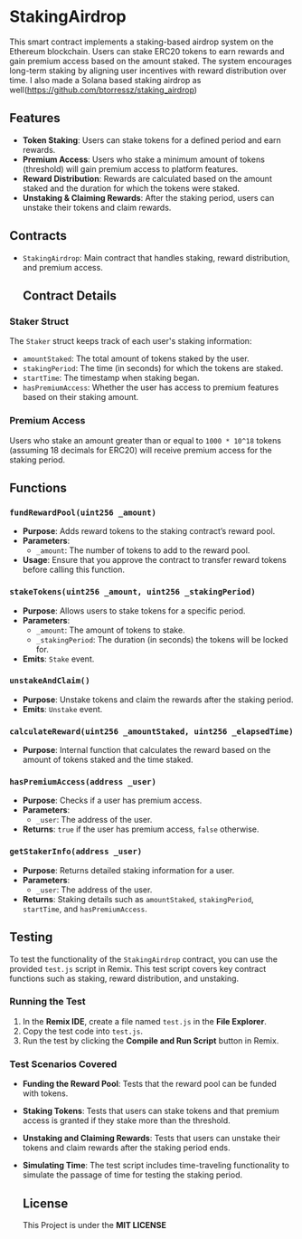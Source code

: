# StakingAirdrop

This smart contract implements a staking-based airdrop system on the Ethereum blockchain. Users can stake ERC20 tokens to earn rewards and gain premium access based on the amount staked. The system encourages long-term staking by aligning user incentives with reward distribution over time. 
I also made a Solana based staking airdrop as well(https://github.com/btorressz/staking_airdrop) 

## Features

- **Token Staking**: Users can stake tokens for a defined period and earn rewards.
- **Premium Access**: Users who stake a minimum amount of tokens (threshold) will gain premium access to platform features.
- **Reward Distribution**: Rewards are calculated based on the amount staked and the duration for which the tokens were staked.
- **Unstaking & Claiming Rewards**: After the staking period, users can unstake their tokens and claim rewards.

## Contracts

- `StakingAirdrop`: Main contract that handles staking, reward distribution, and premium access.

  ## Contract Details

### Staker Struct

The `Staker` struct keeps track of each user's staking information:

- `amountStaked`: The total amount of tokens staked by the user.
- `stakingPeriod`: The time (in seconds) for which the tokens are staked.
- `startTime`: The timestamp when staking began.
- `hasPremiumAccess`: Whether the user has access to premium features based on their staking amount.

### Premium Access

Users who stake an amount greater than or equal to `1000 * 10^18` tokens (assuming 18 decimals for ERC20) will receive premium access for the staking period.

## Functions

### `fundRewardPool(uint256 _amount)`
- **Purpose**: Adds reward tokens to the staking contract’s reward pool.
- **Parameters**:
  - `_amount`: The number of tokens to add to the reward pool.
- **Usage**: Ensure that you approve the contract to transfer reward tokens before calling this function.

### `stakeTokens(uint256 _amount, uint256 _stakingPeriod)`
- **Purpose**: Allows users to stake tokens for a specific period.
- **Parameters**:
  - `_amount`: The amount of tokens to stake.
  - `_stakingPeriod`: The duration (in seconds) the tokens will be locked for.
- **Emits**: `Stake` event.

### `unstakeAndClaim()`
- **Purpose**: Unstake tokens and claim the rewards after the staking period.
- **Emits**: `Unstake` event.

### `calculateReward(uint256 _amountStaked, uint256 _elapsedTime)`
- **Purpose**: Internal function that calculates the reward based on the amount of tokens staked and the time staked.

### `hasPremiumAccess(address _user)`
- **Purpose**: Checks if a user has premium access.
- **Parameters**:
  - `_user`: The address of the user.
- **Returns**: `true` if the user has premium access, `false` otherwise.

### `getStakerInfo(address _user)`
- **Purpose**: Returns detailed staking information for a user.
- **Parameters**:
  - `_user`: The address of the user.
- **Returns**: Staking details such as `amountStaked`, `stakingPeriod`, `startTime`, and `hasPremiumAccess`.

## Testing

To test the functionality of the `StakingAirdrop` contract, you can use the provided `test.js` script in Remix. This test script covers key contract functions such as staking, reward distribution, and unstaking.

### Running the Test

1. In the **Remix IDE**, create a file named `test.js` in the **File Explorer**.
2. Copy the test code into `test.js`.
3. Run the test by clicking the **Compile and Run Script** button in Remix.

### Test Scenarios Covered

- **Funding the Reward Pool**: Tests that the reward pool can be funded with tokens.
- **Staking Tokens**: Tests that users can stake tokens and that premium access is granted if they stake more than the threshold.
- **Unstaking and Claiming Rewards**: Tests that users can unstake their tokens and claim rewards after the staking period ends.
- **Simulating Time**: The test script includes time-traveling functionality to simulate the passage of time for testing the staking period.

  ## License
  This Project is under the **MIT LICENSE**

